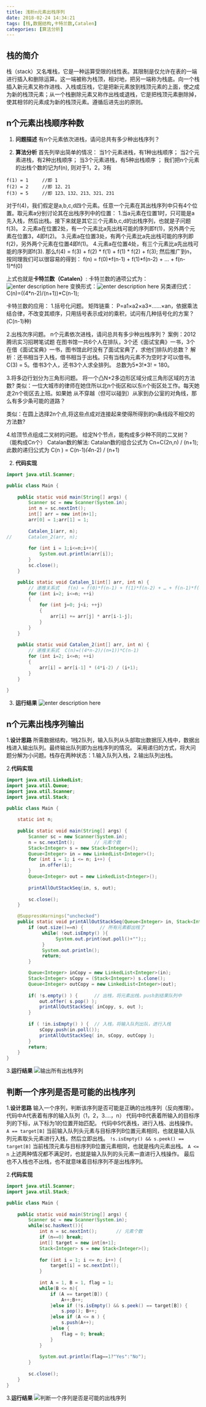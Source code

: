 ```yaml
---
title: 浅析n元素出栈序列
date: 2018-02-24 14:34:21
tags: [栈,数据结构,卡特兰数,Catalen]
categories: [算法分析]
---
```


## 栈的简介
   栈（stack）又名堆栈，它是一种运算受限的线性表。其限制是仅允许在表的一端进行插入和删除运算。这一端被称为栈顶，相对地，把另一端称为栈底。向一个栈插入新元素又称作进栈、入栈或压栈，它是把新元素放到栈顶元素的上面，使之成为新的栈顶元素；从一个栈删除元素又称作出栈或退栈，它是把栈顶元素删除掉，使其相邻的元素成为新的栈顶元素。遵循后进先出的原则。<!--more-->
   
## n个元素出栈顺序种数

 1. **问题描述**
 有n个元素依次进栈，请问总共有多少种出栈序列？
 
 2. **算法分析**
首先列举出简单的情况：
当1个元素进栈，有1种出栈顺序；
当2个元素进栈，有2种出栈顺序；
当3个元素进栈，有5种出栈顺序 ；
我们把n个元素的出栈个数的记为f(n), 则对于1，2，3有
```
f(1) = 1     //即 1
f(2) = 2     //即 12、21
f(3) = 5     //即 123、132、213、321、231
```
对于f(4)，我们假定是a,b,c,d四个元素。任意一个元素在其出栈序列中只有4个位置。取元素a分别讨论其在出栈序列中的位置：
1.当a元素在位置1时，只可能是a先入栈，然后出栈。接下来就是其它三个元素b,c,d的出栈序列，也就是子问题f(3)。
2.元素a在位置2处，有一个元素比a先出栈可能的序列即f(1)，另外两个元素在位置3，4即f(2)。
3.元素a在位置3处，有两个元素比a先出栈可能的序列即f(2)，另外两个元素在位置4即f(1)。
4.元素a在位置4处，有三个元素比a先出栈可能的序列即f(3).
那么f(4) =  f(3) + f(2) * f(1) + f(1) * f(2) + f(3); 
然后推广到n，按同理我们可以很容易的得到： 
f(n) = f(0)*f(n-1) + f(1)*f(n-2) + … + f(n-1)*f(0) 

上式也就是**卡特兰数（Catalen）**:
卡特兰数的通项公式为：![enter description here][1]
变换形式：![enter description here][2]
另类递归式：  C(n)=((4*n-2)/(n+1))*C(n-1);

卡特兰数的应用：
1.括号化问题。
	矩阵链乘： P=a1×a2×a3×……×an，依据乘法结合律，不改变其顺序，只用括号表示成对的乘积，试问有几种括号化的方案？(C(n-1)种)

2.出栈次序问题。
	n个元素依次进栈，请问总共有多少种出栈序列？
	案例：2012腾讯实习招聘笔试题
在图书馆一共6个人在排队，3个还《面试宝典》一书，3个在借《面试宝典》一书，图书馆此时没有了面试宝典了，求他们排队的总数？
	解析：还书相当于入栈，借书相当于出栈。只有当栈内元素不为空时才可以借书。C(3) = 5。借书3个人，还书3个人求全排列。
	总数为5*3!*3! = 180。

3.将多边行划分为三角形问题。
将一个凸N+2多边形区域分成三角形区域的方法数?
类似：一位大城市的律师在她住所以北n个街区和以东n个街区处工作。每天她走2n个街区去上班。如果她
从不穿越（但可以碰到）从家到办公室的对角线，那么有多少条可能的道路？

类似：在圆上选择2n个点,将这些点成对连接起来使得所得到的n条线段不相交的方法数?

4.给顶节点组成二叉树的问题。
给定N个节点，能构成多少种不同的二叉树？
（能构成Cn个）
Catalan数的解法:
Catalan数的组合公式为 Cn=C(2n,n) / (n+1);
此数的递归公式为 C(n ) = C(n-1)*(4*n-2) / (n+1)

 2. **代码实现**

``` java
import java.util.Scanner;

public class Main {
	
	public static void main(String[] args) {
		Scanner sc = new Scanner(System.in);
		int n = sc.nextInt();
		int[] arr = new int[n+1];
		arr[0] = 1;arr[1] = 1;
		
		Catalen_1(arr, n);
//		Catalen_2(arr, n);
		
	    for (int i = 1;i<=n;i++){
	    	System.out.println(arr[i]);
	    }
	    sc.close();
	}

	public static void Catalen_1(int[] arr, int n) {
		// 递推关系式   f(n) = f(0)*f(n-1) + f(1)*f(n-2) + … + f(n-1)*f(0) 
	    for (int i=2; i<=n; ++i)
	    {
	        for (int j=0; j<i; ++j)
	        {
	            arr[i] += arr[j] * arr[i-1-j];
	        }
	    }
	}
	
	public static void Catalen_2(int[] arr, int n) {
		// 递推关系式  C(n)=((4*n-2)/(n+1))*C(n-1)
	    for (int i=2; i<=n; ++i)
	    {
	    	arr[i] = arr[i-1] * (4*i-2) / (i+1);
	    }
	}
	
}

```
3. **运行结果**
![enter description here][3]


## n个元素出栈序列输出
1.**设计思路**
所需数据结构，1栈2队列，输入队列从头部取出数据压入栈中，数据出栈进入输出队列。最终输出队列即为出栈序列的情况。
采用递归的方式，将大问题分解为小问题。栈存在两种状态：1.输入队列入栈，2.输出队列出栈。

2.**代码实现**
``` java
import java.util.LinkedList;
import java.util.Queue;
import java.util.Scanner;
import java.util.Stack;

public class Main {
	
	static int n;
	
	public static void main(String[] args) {
		Scanner sc = new Scanner(System.in);
		n = sc.nextInt();		// 元素个数
		Stack<Integer> s = new Stack<Integer>(); 
		Queue<Integer> in = new LinkedList<Integer>();
		for (int i = 1; i <= n; i++) {
			in.offer(i);
		}
		Queue<Integer> out = new LinkedList<Integer>();
	
		printAllOutStackSeq(in, s, out);
		
	    sc.close();
	}

	@SuppressWarnings("unchecked")
	public static void printAllOutStackSeq(Queue<Integer> in, Stack<Integer> s, Queue<Integer> out) {
		if (out.size()==n) {      // 所有元素都出栈了
			 while( !out.isEmpty() ){  
		          System.out.print(out.poll()+"");; 
		     }  
			 System.out.println();
			 return;  
		}

		Queue<Integer> inCopy = new LinkedList<Integer>(in);
		Stack<Integer> sCopy = (Stack<Integer>) s.clone(); 
		Queue<Integer> outCopy = new LinkedList<Integer>(out);
		
		if( !s.empty() ) {		// 出栈，将元素出栈，push到结果队列中  
	        out.offer( s.pop() ); 
	        printAllOutStackSeq( inCopy, s, out );   
	    }  
		
		if ( !in.isEmpty() ) { 	// 入栈，将输入队列出队，进行入栈  
			sCopy.push(in.poll());
			printAllOutStackSeq( in, sCopy, outCopy );   
		}
		return;  
	}
}

```

3.**运行结果**
![输出所有出栈序列][4]


## 判断一个序列是否是可能的出栈序列
1.**设计思路**
输入一个序列，判断该序列是否可能是正确的出栈序列（反向推理）。
代码中A代表着有序的输入队列（1，2，3....，n）
代码中B代表着所输入的目标序列的下标，从下标为1的位置开始匹配。
代码中S代表栈，进行入栈、出栈操作。
`A == target[B]` 当前输入队列头元素与目标序列B位置元素相同，也就是输入队列元素取头元素进行入栈，然后立即出栈。
`!s.isEmpty() && s.peek() == target[B]` 当前栈顶元素与目标序列B位置元素相同，也就是栈内元素出栈。
`A <= n` 上述两种情况都不满足时，也就是输入队列的头元素一直进行入栈操作。
最后也不入栈也不出栈，也不就意味着目标序列不是出栈序列。

2.**代码实现**
``` java
import java.util.Scanner;
import java.util.Stack;

public class Main {
	
	public static void main(String[] args) {
		Scanner sc = new Scanner(System.in);
		while(sc.hasNext()){
			int n = sc.nextInt();		// 元素个数
			if (n==0) break;
			int[] target = new int[n+1];
			Stack<Integer> s = new Stack<Integer>(); 
			
			for (int i = 1; i <= n; i++) {
				target[i] = sc.nextInt();
			}
			
			int A = 1, B = 1, flag = 1;
			while(B <= n){
				if (A == target[B]) {
					A++;B++;
				}else if (!s.isEmpty() && s.peek() == target[B]) {
					s.pop(); B++;
				}else if (A <= n ) {
					s.push(A++);
				}else {
					flag = 0; break;
				}
			}
			
			System.out.println(flag==1?"Yes":"No");
		}
		
	    sc.close();
	}
}

```
3.**运行结果**
![判断一个序列是否是可能的出栈序列][5]




  [1]: http://hexoblog-1253306922.cosgz.myqcloud.com/photo2018/catalen1.png
  [2]: http://hexoblog-1253306922.cosgz.myqcloud.com/photo2018/catalen.png
  [3]: http://hexoblog-1253306922.cosgz.myqcloud.com/photo2018/CatalenCode.png
  [4]: http://hexoblog-1253306922.cosgz.myqcloud.com/photo2018/outStackSeq.png
  [5]: http://hexoblog-1253306922.cosgz.myqcloud.com/photo2018/isOutStackSeq.png